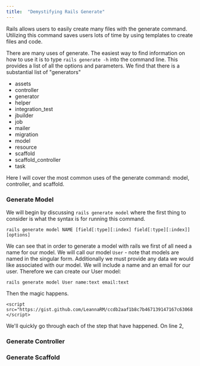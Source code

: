 ```yaml
---
title:  "Demystifying Rails Generate"
---
```


Rails allows users to easily create many files with the generate command. Utilizing this command saves users lots of time by using templates to create files and code.

There are many uses of generate. The easiest way to find information on how to use it is to type ```rails generate -h``` into the command line. This provides a list of all the options and parameters. We find that there is a substantial list of "generators"
- assets
- controller
- generator
- helper
- integration_test
- jbuilder
- job
- mailer
- migration
- model
- resource
- scaffold
- scaffold_controller
- task

Here I will cover the most common uses of the generate command: model, controller, and scaffold.

### Generate Model
We will begin by discussing ```rails generate model``` where the first thing to consider is what the syntax is for running this command.

	rails generate model NAME [field[:type][:index] field[:type][:index]] [options]

We can see that in order to generate a model with rails we first of all need a name for our model. We will call our model ```User``` - note that models are named in the singular form. Additionally we must provide any data we would like associated with our model. We will include a name and an email for our user. Therefore we can create our User model:

	rails generate model User name:text email:text

Then the magic happens.

	<script src="https://gist.github.com/LeannaRM/ccdb2aaf1b8c7b467139147167c63068.js"></script>

We'll quickly go through each of the step that have happened. On line 2,

### Generate Controller


### Generate Scaffold

